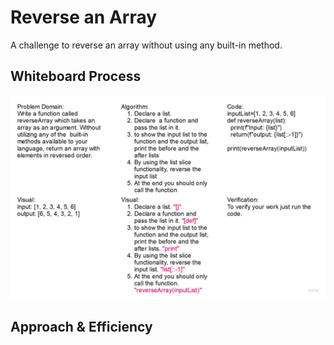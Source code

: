 # Reverse an Array

A challenge to reverse an array without using any built-in method.

## Whiteboard Process

![whiteboard](Code-Challenge-01.jpg)

## Approach & Efficiency
